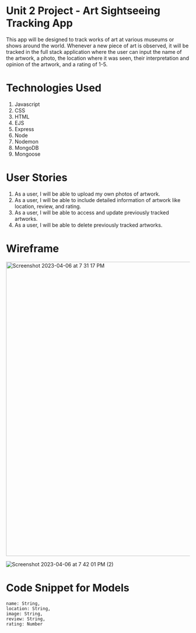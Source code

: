 # Unit 2 Project - Art Sightseeing Tracking App
This app will be designed to track works of art at various museums or shows around the world. Whenever a new piece of art is observed, it will be tracked in the full stack application where the user can input the name of the artwork, a photo, the location where it was seen, their interpretation and opinion of the artwork, and a rating of 1-5.
# Technologies Used
1. Javascript
2. CSS
3. HTML
4. EJS
5. Express
6. Node
7. Nodemon
8. MongoDB
9. Mongoose
# User Stories
1. As a user, I will be able to upload my own photos of artwork.
2. As a user, I will be able to include detailed information of artwork like location, review, and rating.
3. As a user, I will be able to access and update previously tracked artworks.
4. As a user, I will be able to delete previously tracked artworks.
# Wireframe
<img width="804" alt="Screenshot 2023-04-06 at 7 31 17 PM" src="https://user-images.githubusercontent.com/123710081/230512095-b919c70e-68df-4c50-8e45-e053a1132e52.png">

![Screenshot 2023-04-06 at 7 42 01 PM (2)](https://user-images.githubusercontent.com/123710081/230513052-56517dcb-17ae-410c-9ae7-2e1ede80e6ed.png)
# Code Snippet for Models

    name: String,
    location: String, 
    image: String,
    review: String,
    rating: Number
